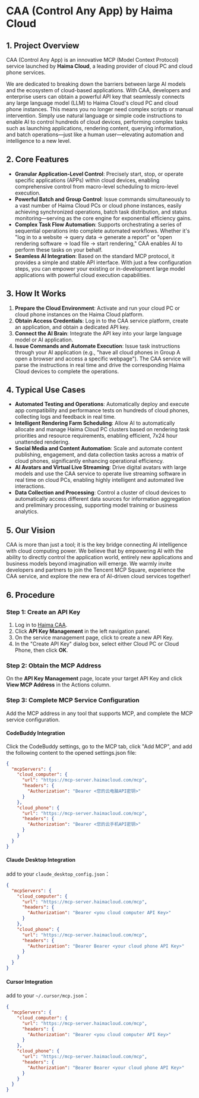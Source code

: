 # **CAA (Control Any App) by Haima Cloud**

## **1. Project Overview**

CAA (Control Any App) is an innovative MCP (Model Context Protocol) service launched by **Haima Cloud**, a leading provider of cloud PC and cloud phone services.

We are dedicated to breaking down the barriers between large AI models and the ecosystem of cloud-based applications. With CAA, developers and enterprise users can obtain a powerful API key that seamlessly connects any large language model (LLM) to Haima Cloud's cloud PC and cloud phone instances. This means you no longer need complex scripts or manual intervention. Simply use natural language or simple code instructions to enable AI to control hundreds of cloud devices, performing complex tasks such as launching applications, rendering content, querying information, and batch operations—just like a human user—elevating automation and intelligence to a new level.

## **2. Core Features**

*   **Granular Application-Level Control**: Precisely start, stop, or operate specific applications (APPs) within cloud devices, enabling comprehensive control from macro-level scheduling to micro-level execution.
*   **Powerful Batch and Group Control**: Issue commands simultaneously to a vast number of Haima Cloud PCs or cloud phone instances, easily achieving synchronized operations, batch task distribution, and status monitoring—serving as the core engine for exponential efficiency gains.
*   **Complex Task Flow Automation**: Supports orchestrating a series of sequential operations into complete automated workflows. Whether it's "log in to a website -> query data -> generate a report" or "open rendering software -> load file -> start rendering," CAA enables AI to perform these tasks on your behalf.
*   **Seamless AI Integration**: Based on the standard MCP protocol, it provides a simple and stable API interface. With just a few configuration steps, you can empower your existing or in-development large model applications with powerful cloud execution capabilities.

## **3. How It Works**

1.  **Prepare the Cloud Environment**: Activate and run your cloud PC or cloud phone instances on the Haima Cloud platform.
2.  **Obtain Access Credentials**: Log in to the CAA service platform, create an application, and obtain a dedicated API key.
3.  **Connect the AI Brain**: Integrate the API key into your large language model or AI application.
4.  **Issue Commands and Automate Execution**: Issue task instructions through your AI application (e.g., "have all cloud phones in Group A open a browser and access a specific webpage"). The CAA service will parse the instructions in real time and drive the corresponding Haima Cloud devices to complete the operations.

## **4. Typical Use Cases**

*   **Automated Testing and Operations**:
    Automatically deploy and execute app compatibility and performance tests on hundreds of cloud phones, collecting logs and feedback in real time.
*   **Intelligent Rendering Farm Scheduling**:
    Allow AI to automatically allocate and manage Haima Cloud PC clusters based on rendering task priorities and resource requirements, enabling efficient, 7x24 hour unattended rendering.
*   **Social Media and Content Automation**:
    Scale and automate content publishing, engagement, and data collection tasks across a matrix of cloud phones, significantly enhancing operational efficiency.
*   **AI Avatars and Virtual Live Streaming**:
    Drive digital avatars with large models and use the CAA service to operate live streaming software in real time on cloud PCs, enabling highly intelligent and automated live interactions.
*   **Data Collection and Processing**:
    Control a cluster of cloud devices to automatically access different data sources for information aggregation and preliminary processing, supporting model training or business analytics.

## **5. Our Vision**

CAA is more than just a tool; it is the key bridge connecting AI intelligence with cloud computing power. We believe that by empowering AI with the ability to directly control the application world, entirely new applications and business models beyond imagination will emerge. We warmly invite developers and partners to join the Tencent MCP Square, experience the CAA service, and explore the new era of AI-driven cloud services together!

## **6. Procedure**

### Step 1: Create an API Key

1. Log in to [Haima CAA](https://caa.haimacloud.com/).
2. Click **API Key Management** in the left navigation panel.
3. On the service management page, click to create a new API Key.
4. In the "Create API Key" dialog box, select either Cloud PC or Cloud Phone, then click **OK**.

### Step 2: Obtain the MCP Address

On the **API Key Management** page, locate your target API Key and click **View MCP Address** in the Actions column.

### Step 3: Complete MCP Service Configuration

Add the MCP address in any tool that supports MCP, and complete the MCP service configuration.


#### CodeBuddy Integration

Click the CodeBuddy settings, go to the MCP tab, click "Add MCP", and add the following content to the opened settings.json file:

```json
{
  "mcpServers": {
    "cloud_computer": {
      "url": "https://mcp-server.haimacloud.com/mcp",
      "headers": {
        "Authorization": "Bearer <您的云电脑API密钥>"
      }
    },
    "cloud_phone": {
      "url": "https://mcp-server.haimacloud.com/mcp",
      "headers": {
        "Authorization": "Bearer <您的云手机API密钥>"
      }
    }
  }
}
```

#### Claude Desktop Integration

add to your `claude_desktop_config.json`：

```json
{
  "mcpServers": {
    "cloud_computer": {
      "url": "https://mcp-server.haimacloud.com/mcp",
      "headers": {
        "Authorization": "Bearer <you cloud computer API Key>"
      }
    },
    "cloud_phone": {
      "url": "https://mcp-server.haimacloud.com/mcp",
      "headers": {
        "Authorization": "Bearer Bearer <your cloud phone API Key>"
      }
    }
  }
}
```

#### Cursor Integration

add to your `~/.cursor/mcp.json`：

```json
{
  "mcpServers": {
    "cloud_computer": {
      "url": "https://mcp-server.haimacloud.com/mcp",
      "headers": {
        "Authorization": "Bearer <you cloud computer API Key>"
      }
    },
    "cloud_phone": {
      "url": "https://mcp-server.haimacloud.com/mcp",
      "headers": {
        "Authorization": "Bearer Bearer <your cloud phone API Key>"
      }
    }
  }
}
```
